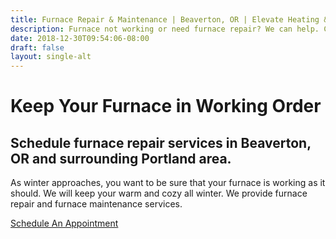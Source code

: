 ```yaml
---
title: Furnace Repair & Maintenance | Beaverton, OR | Elevate Heating & Cooling, LLC
description: Furnace not working or need furnace repair? We can help. Call Elevate Heating & Cooling now to schedule an appointment.
date: 2018-12-30T09:54:06-08:00
draft: false
layout: single-alt
---
```


# Keep Your Furnace in Working Order

## Schedule furnace repair services in Beaverton, OR and surrounding Portland area.

As winter approaches, you want to be sure that your furnace is working as it should. We will keep your warm and cozy all winter. We provide furnace repair and furnace maintenance services.

<a class="btn btn-red" target="_blank" href="https://housecallpro.com/book/Elevate-Heating--Cooling-LLC/e1e426477d584e32882ba7ac2043954d?attribution=Book%20Now">
    Schedule An Appointment
</a>